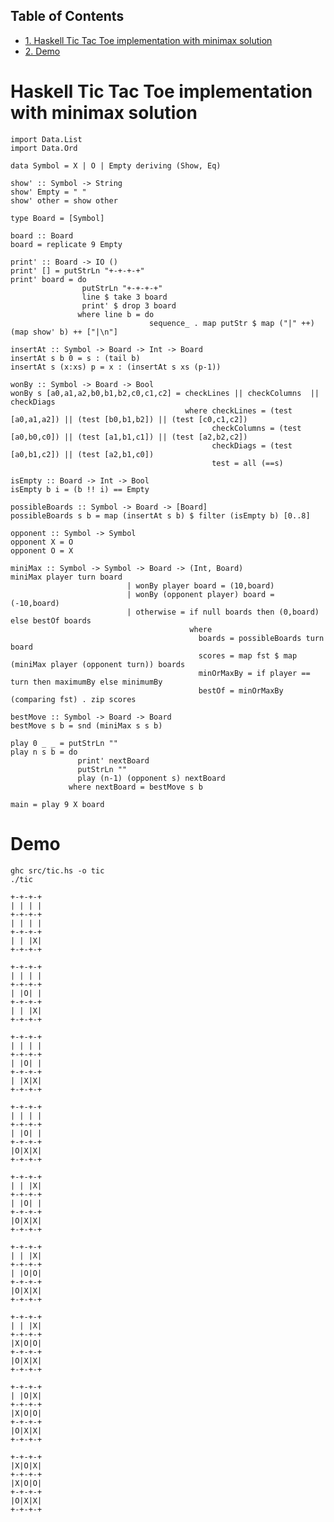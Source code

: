 <div id="table-of-contents">
<h2>Table of Contents</h2>
<div id="text-table-of-contents">
<ul>
<li><a href="#orgheadline1">1. Haskell Tic Tac Toe implementation with minimax solution</a></li>
<li><a href="#orgheadline2">2. Demo</a></li>
</ul>
</div>
</div>

# Haskell Tic Tac Toe implementation with minimax solution<a id="orgheadline1"></a>

    import Data.List
    import Data.Ord
    
    data Symbol = X | O | Empty deriving (Show, Eq)
    
    show' :: Symbol -> String
    show' Empty = " "
    show' other = show other
    
    type Board = [Symbol]
    
    board :: Board
    board = replicate 9 Empty 
    
    print' :: Board -> IO ()
    print' [] = putStrLn "+-+-+-+"
    print' board = do
                    putStrLn "+-+-+-+"
                    line $ take 3 board
                    print' $ drop 3 board
                   where line b = do
                                   sequence_ . map putStr $ map ("|" ++) (map show' b) ++ ["|\n"]
    
    insertAt :: Symbol -> Board -> Int -> Board
    insertAt s b 0 = s : (tail b)
    insertAt s (x:xs) p = x : (insertAt s xs (p-1))
    
    wonBy :: Symbol -> Board -> Bool 
    wonBy s [a0,a1,a2,b0,b1,b2,c0,c1,c2] = checkLines || checkColumns  || checkDiags
                                           where checkLines = (test [a0,a1,a2]) || (test [b0,b1,b2]) || (test [c0,c1,c2])
                                                 checkColumns = (test [a0,b0,c0]) || (test [a1,b1,c1]) || (test [a2,b2,c2])
                                                 checkDiags = (test [a0,b1,c2]) || (test [a2,b1,c0])  
                                                 test = all (==s)
    
    isEmpty :: Board -> Int -> Bool
    isEmpty b i = (b !! i) == Empty 
    
    possibleBoards :: Symbol -> Board -> [Board]
    possibleBoards s b = map (insertAt s b) $ filter (isEmpty b) [0..8]
    
    opponent :: Symbol -> Symbol
    opponent X = O
    opponent O = X
    
    miniMax :: Symbol -> Symbol -> Board -> (Int, Board)
    miniMax player turn board
                              | wonBy player board = (10,board)
                              | wonBy (opponent player) board = (-10,board)
                              | otherwise = if null boards then (0,board) else bestOf boards
                                            where 
                                              boards = possibleBoards turn board
                                              scores = map fst $ map (miniMax player (opponent turn)) boards
                                              minOrMaxBy = if player == turn then maximumBy else minimumBy
                                              bestOf = minOrMaxBy (comparing fst) . zip scores 
    
    bestMove :: Symbol -> Board -> Board
    bestMove s b = snd (miniMax s s b)
    
    play 0 _ _ = putStrLn ""
    play n s b = do
                   print' nextBoard
                   putStrLn ""
                   play (n-1) (opponent s) nextBoard
                 where nextBoard = bestMove s b
    
    main = play 9 X board

# Demo<a id="orgheadline2"></a>

    ghc src/tic.hs -o tic
    ./tic

    +-+-+-+
    | | | |
    +-+-+-+
    | | | |
    +-+-+-+
    | | |X|
    +-+-+-+
    
    +-+-+-+
    | | | |
    +-+-+-+
    | |O| |
    +-+-+-+
    | | |X|
    +-+-+-+
    
    +-+-+-+
    | | | |
    +-+-+-+
    | |O| |
    +-+-+-+
    | |X|X|
    +-+-+-+
    
    +-+-+-+
    | | | |
    +-+-+-+
    | |O| |
    +-+-+-+
    |O|X|X|
    +-+-+-+
    
    +-+-+-+
    | | |X|
    +-+-+-+
    | |O| |
    +-+-+-+
    |O|X|X|
    +-+-+-+
    
    +-+-+-+
    | | |X|
    +-+-+-+
    | |O|O|
    +-+-+-+
    |O|X|X|
    +-+-+-+
    
    +-+-+-+
    | | |X|
    +-+-+-+
    |X|O|O|
    +-+-+-+
    |O|X|X|
    +-+-+-+
    
    +-+-+-+
    | |O|X|
    +-+-+-+
    |X|O|O|
    +-+-+-+
    |O|X|X|
    +-+-+-+
    
    +-+-+-+
    |X|O|X|
    +-+-+-+
    |X|O|O|
    +-+-+-+
    |O|X|X|
    +-+-+-+